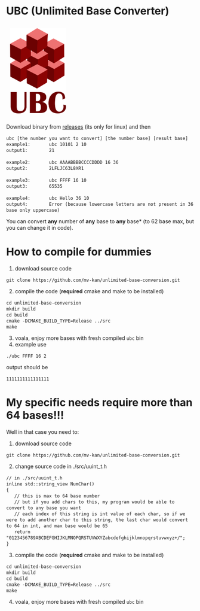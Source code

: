 
# UBC (Unlimited Base Converter)

<img src="./static/UBC.png"  width="150" style="padding: 10px"/>

Download binary from [releases](https://github.com/mv-kan/unlimited-base-conversion/releases/) (its only for linux) and then 
```
ubc [the number you want to convert] [the number base] [result base]
example1:       ubc 10101 2 10
output1:        21

example2:       ubc AAAABBBBCCCCDDDD 16 36
output2:        2LFLJC63L8XR1

example3:       ubc FFFF 16 10
output3:        65535

example4:       ubc Hello 36 10
output4:        Error (because lowercase letters are not present in 36 base only uppercase)
```
You can convert **any** number of **any** base to **any** base* (to 62 base max, but you can change it in code).

# How to compile for dummies

1. download source code
```
git clone https://github.com/mv-kan/unlimited-base-conversion.git
```

2. compile the code (**required** cmake and make to be installed)
```
cd unlimited-base-conversion
mkdir build
cd build
cmake -DCMAKE_BUILD_TYPE=Release ../src
make
```
3. voala, enjoy more bases with fresh compiled `ubc` bin
4. example use 
```
./ubc FFFF 16 2
```
output should be 
```
1111111111111111
```

# My specific needs require more than 64 bases!!!

Well in that case you need to:
1. download source code
```
git clone https://github.com/mv-kan/unlimited-base-conversion.git
```
2. change source code in ./src/uuint_t.h
```
// in ./src/uuint_t.h
inline std::string_view NumChar()
{
   // this is max to 64 base number
   // but if you add chars to this, my program would be able to convert to any base you want
   // each index of this string is int value of each char, so if we were to add another char to this string, the last char would convert to 64 in int, and max base would be 65
   return "0123456789ABCDEFGHIJKLMNOPQRSTUVWXYZabcdefghijklmnopqrstuvwxyz+/";
}
```
3. compile the code (**required** cmake and make to be installed)
```
cd unlimited-base-conversion
mkdir build
cd build
cmake -DCMAKE_BUILD_TYPE=Release ../src
make
```
4. voala, enjoy more bases with fresh compiled `ubc` bin